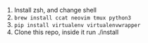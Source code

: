 1. Install zsh, and change shell
2. `brew install ccat neovim tmux python3 `
3. `pip install virtualenv virtualenvwrapper`
4. Clone this repo, inside it run ./install

